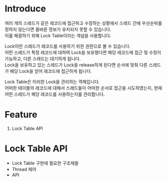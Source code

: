 Introduce
==========
여러 개의 스레드가 같은 레코드에 접근하고 수정하는 상황에서 스레드 간에 우선순위를 정하지 않는다면 올바른 정보가 유지되지 못할 수 있습니다.   
이를 해결하기 위해 Lock Table이라는 개념을 사용합니다.   
   
Lock이란 스레드가 레코드를 사용하기 위한 권한으로 볼 수 있습니다.   
어떤 스레드가 특정 레코드에 대하여 Lock을 보유했다면 해당 레코드에 접근 및 수정이 가능하고, 다른 스레드는 대기하게 됩니다.    
Lock을 보유하고 있는 스레드가 Lock을 release하게 된다면 순서에 맞춰 다른 스레드가 해당 Lock을 얻어 레코드에 접근하게 됩니다.   

Lock Table은 이러한 Lock을 관리하는 객체입니다.   
어떠한 테이블의 레코드에 대해서 스레드들이 어떠한 순서로 접근을 시도하였는지, 현재 어떤 스레드가 해당 레코드를 사용하는지를 관리합니다.   

Feature
========
1. Lock Table API

Lock Table API
==============
+ Lock Table 구현에 필요한 구조체들
+ Thread 제어
+ API

